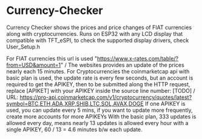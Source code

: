 # Currency-Checker
Currency Checker shows the prices and price changes of FIAT currencies along with cryptocurrencies. Runs on ESP32 with any LCD display that compatible with TFT_eSPI, to check the supported display drivers, check User_Setup.h

For FIAT currencies this url is used "https://www.x-rates.com/table/?from=USD&amount=1" / The websites provides an update of the prices nearly each 15 minutes.
For Cryptocurrencies the coinmarketcap api with basic plan is used, the update rate is every few seconds, but an account is required to get the APIKEY, then to be submitted along the HTTP request, replace [APIKET] with your APIKEY inside the source line number: [TODO] / URL: https://pro-api.coinmarketcap.com/v1/cryptocurrency/quotes/latest?symbol=BTC,ETH,ADA,XRP,SHIB,LTC,SOL,AVAX,DOGE
If one APIKEY is used, you can update every 5 mins, if you want to update more frequently, create more accounts for more APIKEYs
With the basic plan, 333 updates is allowed every day, means nearly 13 updates is allowed every hour with a single APIKEY, 60 / 13 = 4.6 minutes b/w each update. 




